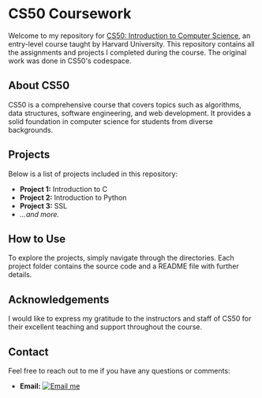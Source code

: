 # CS50 Coursework

Welcome to my repository for [CS50: Introduction to Computer Science](https://github.com/code50/130969233), an entry-level course taught by Harvard University. This repository contains all the assignments and projects I completed during the course. The original work was done in CS50's codespace.

## About CS50

CS50 is a comprehensive course that covers topics such as algorithms, data structures, software engineering, and web development. It provides a solid foundation in computer science for students from diverse backgrounds.

## Projects

Below is a list of projects included in this repository:

- **Project 1:** Introduction to C
- **Project 2:** Introduction to Python
- **Project 3:** SSL
- _...and more._

## How to Use

To explore the projects, simply navigate through the directories. Each project folder contains the source code and a README file with further details.

## Acknowledgements

I would like to express my gratitude to the instructors and staff of CS50 for their excellent teaching and support throughout the course.

## Contact

Feel free to reach out to me if you have any questions or comments:

- **Email:** [![Email me](https://img.shields.io/badge/Email-me-blue)](mailto:maryvisacain@gmail.com)


